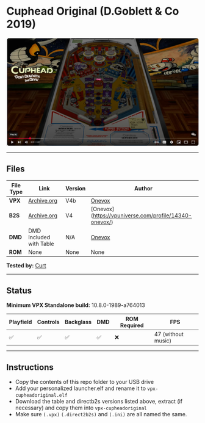 # Cuphead Original  (D.Goblett & Co 2019)

![Table Preview](../../images/vpx-cupheadoriginal-preview.png)


---

## Files
| File Type | Link | Version | Author | 
|-----------|--------|----------|--------------|
| **VPX** | [Archive.org](https://ia903203.us.archive.org/view_archive.php?archive=/17/items/Visual_Pinball_2020-06-20/Visual%20Pinball%20%5BVPXx%5D%20Original%20Tables/Cuphead%20%28D.Goblett%20%26%20Co%202019%29%28Onevox%29%284.0b%29%5BVPX06%5D%5BDT%2BFS%2BdB2S%2BDOF%5D.zip) | V4b | [Onevox](https://vpuniverse.com/profile/14340-onevox/)|
| **B2S** | [Archive.org](https://ia903203.us.archive.org/view_archive.php?archive=/17/items/Visual_Pinball_2020-06-20/Visual%20Pinball%20%5BVPXx%5D%20Original%20Tables/Cuphead%20%28D.Goblett%20%26%20Co%202019%29%28Onevox%29%284.0b%29%5BVPX06%5D%5BDT%2BFS%2BdB2S%2BDOF%5D.zip) | V4 | [Onevox] (https://vpuniverse.com/profile/14340-onevox/)|
| **DMD** | DMD Included with Table | N/A | [Onevox]({https://vpuniverse.com/profile/14340-onevox/) |
| **ROM** | None | None | None |


**Tested by:** [Curt](https://github.com/Old-Cyrus)

---

## Status 
**Minimum VPX Standalone build:** 10.8.0-1989-a764013

| Playfield | Controls | Backglass | DMD | ROM Required | FPS | 
|-----------|----------|-----------|-----|--------------|-----|
| :white_check_mark: | :white_check_mark: | :white_check_mark: | :white_check_mark: | :x: | 47 (without music)|

---

## Instructions

- Copy the contents of this repo folder to your USB drive
- Add your personalized launcher.elf and rename it to `vpx-cupheadoriginal.elf`
- Download the table and directb2s versions listed above, extract (if necessary) and copy them into `vpx-cupheadoriginal`
- Make sure `(.vpx)` `(.direct2b2s)` and `(.ini)` are all named the same.
